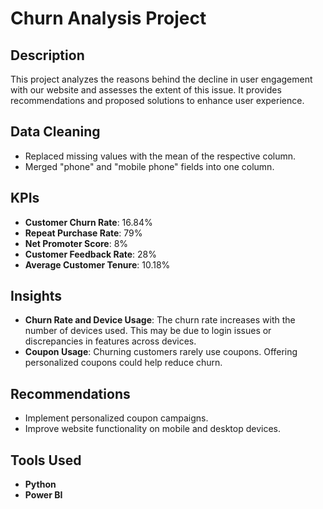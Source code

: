 # Churn Analysis Project

## Description
This project analyzes the reasons behind the decline in user engagement with our website and assesses the extent of this issue. It provides recommendations and proposed solutions to enhance user experience.

## Data Cleaning
- Replaced missing values with the mean of the respective column.
- Merged "phone" and "mobile phone" fields into one column.

## KPIs
- **Customer Churn Rate**: 16.84%
- **Repeat Purchase Rate**: 79%
- **Net Promoter Score**: 8%
- **Customer Feedback Rate**: 28%
- **Average Customer Tenure**: 10.18%

## Insights
- **Churn Rate and Device Usage**: The churn rate increases with the number of devices used. This may be due to login issues or discrepancies in features across devices.
- **Coupon Usage**: Churning customers rarely use coupons. Offering personalized coupons could help reduce churn.
  
## Recommendations
- Implement personalized coupon campaigns.
- Improve website functionality on mobile and desktop devices.

## Tools Used
- **Python**
- **Power BI**
